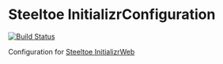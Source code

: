 # Steeltoe InitializrConfiguration

[![Build Status](https://dev.azure.com/SteeltoeOSS/Steeltoe/_apis/build/status/Initializr/SteeltoeOSS.InitializrConfig?branchName=main)](https://dev.azure.com/SteeltoeOSS/Steeltoe/_build/latest?definitionId=36&branchName=main)

Configuration for [Steeltoe InitializrWeb](https://github.com/SteeltoeOSS/InitializrWeb)

